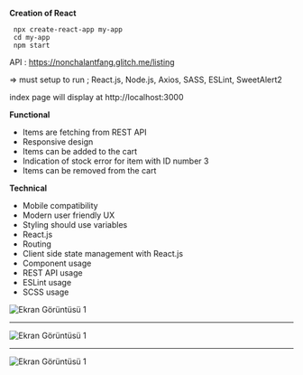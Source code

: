 **Creation of React** 
```
 npx create-react-app my-app
 cd my-app
 npm start
 ```
API : https://nonchalantfang.glitch.me/listing
 
=> must setup to run ; React.js, Node.js, Axios, SASS, ESLint, SweetAlert2 

index page will display at http://localhost:3000 


**Functional**
- Items are fetching from REST API
- Responsive design
- Items can be added to the cart
- Indication of stock error for item with ID number 3 
- Items can be removed from the cart
  
  
  
**Technical**
- Mobile compatibility 
- Modern user friendly UX
- Styling should use variables
- React.js
- Routing
- Client side state management with React.js
- Component usage
- REST API usage
- ESLint usage
- SCSS usage


![Ekran Görüntüsü 1](https://raw.githubusercontent.com/ErsinKalafat/Frontend-Development-with-React-and-SCSS/master/ekran-goruntusu-1.png)
________________________________________________________________________________________________________________________________________
![Ekran Görüntüsü 1](https://raw.githubusercontent.com/ErsinKalafat/Frontend-Development-with-React-and-SCSS/master/ekran-goruntusu-2.png)
________________________________________________________________________________________________________________________________________
![Ekran Görüntüsü 1](https://raw.githubusercontent.com/ErsinKalafat/Frontend-Development-with-React-and-SCSS/master/ekran-goruntusu-3.png)
